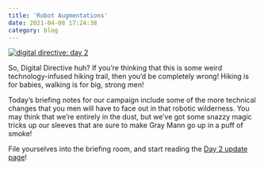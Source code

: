 ```yaml
---
title: 'Robot Augmentations'
date: 2021-04-08 17:24:38
category: blog
---
```


<a class="no-anim-underline" href='/digitaldirective/augmentations' target='_blank'><img alt="digital directive: day 2" src="{{site.url}}/cdn/assets/images/blogposts/97/dd2.jpg?=v1"/></a></br>

<p>So, Digital Directive huh? If you’re thinking that this is some weird technology-infused hiking trail, then you’d be completely wrong! Hiking is for babies, walking is for big, strong men!</p>

<p>Today’s briefing notes for our campaign include some of the more technical changes that you men will have to face out in that robotic wilderness. You may think that we’re entirely in the dust, but we’ve got some snazzy magic tricks up our sleeves that are sure to make Gray Mann go up in a puff of smoke!</p>

<p>File yourselves into the briefing room, and start reading the <a href='/digitaldirective/augmentations' target='_blank'>Day 2 update page</a>!</p>
